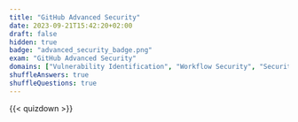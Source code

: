 ```yaml
---
title: "GitHub Advanced Security"
date: 2023-09-21T15:42:20+02:00
draft: false
hidden: true
badge: "advanced_security_badge.png"
exam: "GitHub Advanced Security"
domains: ["Vulnerability Identification", "Workflow Security", "Security Implementation"]
shuffleAnswers: true
shuffleQuestions: true
---
```


{{< quizdown >}}
